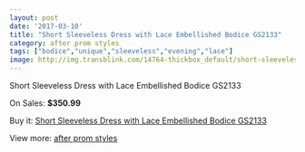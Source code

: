 ```yaml
---
layout: post
date: '2017-03-10'
title: "Short Sleeveless Dress with Lace Embellished Bodice GS2133"
category: after prom styles
tags: ["bodice","unique","sleeveless","evening","lace"]
image: http://img.transblink.com/14764-thickbox_default/short-sleeveless-dress-with-lace-embellished-bodice-gs2133.jpg
---
```

Short Sleeveless Dress with Lace Embellished Bodice GS2133

On Sales: **$350.99**
<a href="https://www.transblink.com/en/after-prom-styles/4714-short-sleeveless-dress-with-lace-embellished-bodice-gs2133.html"><amp-img layout="responsive" width="600" height="600" src="//img.transblink.com/14764-thickbox_default/short-sleeveless-dress-with-lace-embellished-bodice-gs2133.jpg" alt="Short Sleeveless Dress with Lace Embellished Bodice GS2133 0" /></a>
<a href="https://www.transblink.com/en/after-prom-styles/4714-short-sleeveless-dress-with-lace-embellished-bodice-gs2133.html"><amp-img layout="responsive" width="600" height="600" src="//img.transblink.com/14768-thickbox_default/short-sleeveless-dress-with-lace-embellished-bodice-gs2133.jpg" alt="Short Sleeveless Dress with Lace Embellished Bodice GS2133 1" /></a>
<a href="https://www.transblink.com/en/after-prom-styles/4714-short-sleeveless-dress-with-lace-embellished-bodice-gs2133.html"><amp-img layout="responsive" width="600" height="600" src="//img.transblink.com/14767-thickbox_default/short-sleeveless-dress-with-lace-embellished-bodice-gs2133.jpg" alt="Short Sleeveless Dress with Lace Embellished Bodice GS2133 2" /></a>
<a href="https://www.transblink.com/en/after-prom-styles/4714-short-sleeveless-dress-with-lace-embellished-bodice-gs2133.html"><amp-img layout="responsive" width="600" height="600" src="//img.transblink.com/14766-thickbox_default/short-sleeveless-dress-with-lace-embellished-bodice-gs2133.jpg" alt="Short Sleeveless Dress with Lace Embellished Bodice GS2133 3" /></a>
<a href="https://www.transblink.com/en/after-prom-styles/4714-short-sleeveless-dress-with-lace-embellished-bodice-gs2133.html"><amp-img layout="responsive" width="600" height="600" src="//img.transblink.com/14765-thickbox_default/short-sleeveless-dress-with-lace-embellished-bodice-gs2133.jpg" alt="Short Sleeveless Dress with Lace Embellished Bodice GS2133 4" /></a>

Buy it: [Short Sleeveless Dress with Lace Embellished Bodice GS2133](https://www.transblink.com/en/after-prom-styles/4714-short-sleeveless-dress-with-lace-embellished-bodice-gs2133.html "Short Sleeveless Dress with Lace Embellished Bodice GS2133")

View more: [after prom styles](https://www.transblink.com/en/55-after-prom-styles "after prom styles")